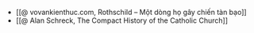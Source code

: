 - [[@ vovankienthuc.com, Rothschild – Một dòng họ gây chiến tàn bạo]]
- [[@ Alan Schreck, The Compact History of the Catholic Church]]

